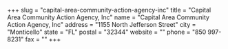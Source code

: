 +++
slug = "capital-area-community-action-agency-inc"
title = "Capital Area Community Action Agency, Inc"
name = "Capital Area Community Action Agency, Inc"
address = "1155 North Jefferson Street"
city = "Monticello"
state = "FL"
postal = "32344"
website = ""
phone = "850 997-8231"
fax = ""
+++
